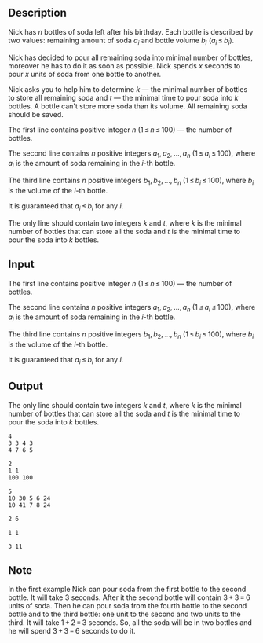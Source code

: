 ## Description

<div><p>Nick has <span class="tex-span"><i>n</i></span> bottles of soda left after his birthday. Each bottle is described by two values: remaining amount of soda <span class="tex-span"><i>a</i><sub class="lower-index"><i>i</i></sub></span> and bottle volume <span class="tex-span"><i>b</i><sub class="lower-index"><i>i</i></sub></span> (<span class="tex-span"><i>a</i><sub class="lower-index"><i>i</i></sub> ≤ <i>b</i><sub class="lower-index"><i>i</i></sub></span>).</p><p>Nick has decided to pour all remaining soda into minimal number of bottles, moreover he has to do it as soon as possible. Nick spends <span class="tex-span"><i>x</i></span> seconds to pour <span class="tex-span"><i>x</i></span> units of soda from one bottle to another.</p><p>Nick asks you to help him to determine <span class="tex-span"><i>k</i></span> — the minimal number of bottles to store all remaining soda and <span class="tex-span"><i>t</i></span> — the minimal time to pour soda into <span class="tex-span"><i>k</i></span> bottles. A bottle can't store more soda than its volume. All remaining soda should be saved.</p></div><div class="input-specification"><p>The first line contains positive integer <span class="tex-span"><i>n</i></span> (<span class="tex-span">1 ≤ <i>n</i> ≤ 100</span>) — the number of bottles.</p><p>The second line contains <span class="tex-span"><i>n</i></span> positive integers <span class="tex-span"><i>a</i><sub class="lower-index">1</sub>, <i>a</i><sub class="lower-index">2</sub>, ..., <i>a</i><sub class="lower-index"><i>n</i></sub></span> (<span class="tex-span">1 ≤ <i>a</i><sub class="lower-index"><i>i</i></sub> ≤ 100</span>), where <span class="tex-span"><i>a</i><sub class="lower-index"><i>i</i></sub></span> is the amount of soda remaining in the <span class="tex-span"><i>i</i></span>-th bottle.</p><p>The third line contains <span class="tex-span"><i>n</i></span> positive integers <span class="tex-span"><i>b</i><sub class="lower-index">1</sub>, <i>b</i><sub class="lower-index">2</sub>, ..., <i>b</i><sub class="lower-index"><i>n</i></sub></span> (<span class="tex-span">1 ≤ <i>b</i><sub class="lower-index"><i>i</i></sub> ≤ 100</span>), where <span class="tex-span"><i>b</i><sub class="lower-index"><i>i</i></sub></span> is the volume of the <span class="tex-span"><i>i</i></span>-th bottle.</p><p>It is guaranteed that <span class="tex-span"><i>a</i><sub class="lower-index"><i>i</i></sub> ≤ <i>b</i><sub class="lower-index"><i>i</i></sub></span> for any <span class="tex-span"><i>i</i></span>.</p></div><div class="output-specification"><p>The only line should contain two integers <span class="tex-span"><i>k</i></span> and <span class="tex-span"><i>t</i></span>, where <span class="tex-span"><i>k</i></span> is the minimal number of bottles that can store all the soda and <span class="tex-span"><i>t</i></span> is the minimal time to pour the soda into <span class="tex-span"><i>k</i></span> bottles.</p></div>

## Input

<p>The first line contains positive integer <span class="tex-span"><i>n</i></span> (<span class="tex-span">1 ≤ <i>n</i> ≤ 100</span>) — the number of bottles.</p><p>The second line contains <span class="tex-span"><i>n</i></span> positive integers <span class="tex-span"><i>a</i><sub class="lower-index">1</sub>, <i>a</i><sub class="lower-index">2</sub>, ..., <i>a</i><sub class="lower-index"><i>n</i></sub></span> (<span class="tex-span">1 ≤ <i>a</i><sub class="lower-index"><i>i</i></sub> ≤ 100</span>), where <span class="tex-span"><i>a</i><sub class="lower-index"><i>i</i></sub></span> is the amount of soda remaining in the <span class="tex-span"><i>i</i></span>-th bottle.</p><p>The third line contains <span class="tex-span"><i>n</i></span> positive integers <span class="tex-span"><i>b</i><sub class="lower-index">1</sub>, <i>b</i><sub class="lower-index">2</sub>, ..., <i>b</i><sub class="lower-index"><i>n</i></sub></span> (<span class="tex-span">1 ≤ <i>b</i><sub class="lower-index"><i>i</i></sub> ≤ 100</span>), where <span class="tex-span"><i>b</i><sub class="lower-index"><i>i</i></sub></span> is the volume of the <span class="tex-span"><i>i</i></span>-th bottle.</p><p>It is guaranteed that <span class="tex-span"><i>a</i><sub class="lower-index"><i>i</i></sub> ≤ <i>b</i><sub class="lower-index"><i>i</i></sub></span> for any <span class="tex-span"><i>i</i></span>.</p>

## Output

<p>The only line should contain two integers <span class="tex-span"><i>k</i></span> and <span class="tex-span"><i>t</i></span>, where <span class="tex-span"><i>k</i></span> is the minimal number of bottles that can store all the soda and <span class="tex-span"><i>t</i></span> is the minimal time to pour the soda into <span class="tex-span"><i>k</i></span> bottles.</p>





```input1
4
3 3 4 3
4 7 6 5

```




```input2
2
1 1
100 100

```




```input3
5
10 30 5 6 24
10 41 7 8 24

```




```output1
2 6

```




```output2
1 1

```




```output3
3 11

```



## Note

<p>In the first example Nick can pour soda from the first bottle to the second bottle. It will take 3 seconds. After it the second bottle will contain <span class="tex-span">3 + 3 = 6</span> units of soda. Then he can pour soda from the fourth bottle to the second bottle and to the third bottle: one unit to the second and two units to the third. It will take <span class="tex-span">1 + 2 = 3</span> seconds. So, all the soda will be in two bottles and he will spend <span class="tex-span">3 + 3 = 6</span> seconds to do it.</p>
